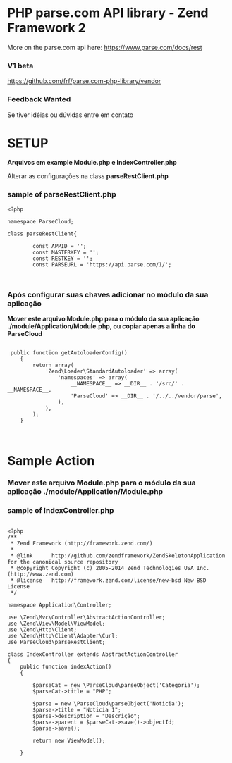PHP parse.com API library - Zend Framework 2
===========================
More on the parse.com api here: https://www.parse.com/docs/rest

### V1 beta ###
https://github.com/frf/parse.com-php-library/vendor

### Feedback Wanted ###

Se tiver idéias ou dúvidas entre em contato


SETUP
=========================

**Arquivos em example Module.php e IndexController.php**


Alterar as configurações na class **parseRestClient.php**

### sample of parseRestClient.php ###

```
<?php

namespace ParseCloud;

class parseRestClient{

        const APPID = '';
        const MASTERKEY = '';
        const RESTKEY = '';
        const PARSEURL = 'https://api.parse.com/1/';
    


```

### Após configurar suas chaves adicionar no módulo da sua aplicação ###


**Mover este arquivo Module.php para o módulo da sua aplicação ./module/Application/Module.php, ou copiar apenas a linha do ParseCloud**

```

 public function getAutoloaderConfig()
    {
        return array(
            'Zend\Loader\StandardAutoloader' => array(
                'namespaces' => array(
                    __NAMESPACE__ => __DIR__ . '/src/' . __NAMESPACE__,
                    'ParseCloud' => __DIR__ . '/../../vendor/parse',
                ),
            ),
        );
    }

    
```


Sample Action
=========================
### Mover este arquivo Module.php para o módulo da sua aplicação ./module/Application/Module.php ### 
### sample of IndexController.php ###

```

<?php
/**
 * Zend Framework (http://framework.zend.com/)
 *
 * @link      http://github.com/zendframework/ZendSkeletonApplication for the canonical source repository
 * @copyright Copyright (c) 2005-2014 Zend Technologies USA Inc. (http://www.zend.com)
 * @license   http://framework.zend.com/license/new-bsd New BSD License
 */

namespace Application\Controller;

use \Zend\Mvc\Controller\AbstractActionController;
use \Zend\View\Model\ViewModel;
use \Zend\Http\Client;
use \Zend\Http\Client\Adapter\Curl;
use ParseCloud\parseRestClient;

class IndexController extends AbstractActionController
{
    public function indexAction()
    {

        $parseCat = new \ParseCloud\parseObject('Categoria');
        $parseCat->title = "PHP";
        
        $parse = new \ParseCloud\parseObject('Noticia');
        $parse->title = "Noticia 1";
        $parse->description = "Descrição";
        $parse->parent = $parseCat->save()->objectId;
        $parse->save();
        
        return new ViewModel();
         
    }


```

